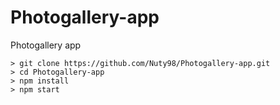 # Photogallery-app
Photogallery app 

```
> git clone https://github.com/Nuty98/Photogallery-app.git
> cd Photogallery-app
> npm install
> npm start
```
